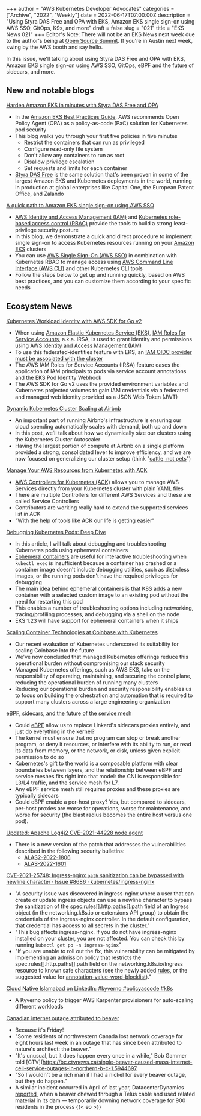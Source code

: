 +++
author = "AWS Kubernetes Developer Advocates"
categories = ["Archive", "2022", "Weekly"]
date = 2022-06-17T07:00:00Z
description = "Using Styra DAS Free and OPA with EKS, Amazon EKS single sign-on using AWS SSO, GitOps, K9s, and more"
draft = false
slug = "021"
title = "EKS News 021"
+++
Editor's Note: There will not be an EKS News next week due to the author's being at [Open Source Summit](https://events.linuxfoundation.org/open-source-summit-north-america/). If you're in Austin next week, swing by the AWS booth and say hello.

In this issue, we'll talking about using Styra DAS Free and OPA with EKS, Amazon EKS single sign-on using AWS SSO, GitOps, eBPF and the future of sidecars, and more.

## New and notable blogs

[Harden Amazon EKS in minutes with Styra DAS Free and OPA](https://aws.amazon.com/blogs/containers/harden-amazon-eks-in-minutes-styra-das-free-and-opa/)

* In the [Amazon EKS Best Practices Guide](https://aws.github.io/aws-eks-best-practices/), AWS recommends Open Policy Agent (OPA) as a policy-as-code (PaC) solution for Kubernetes pod security
* This blog walks you through your first five policies in five minutes
  * Restrict the containers that can run as privileged
  * Configure read-only file system
  * Don't allow any containers to run as root
  * Disallow privilege escalation
  * Set requests and limits for each container
* [Styra DAS Free](https://aws.amazon.com/marketplace/pp/prodview-4qemlqp6lodwg) is the same solution that's been proven in some of the largest Amazon EKS and Kubernetes deployments in the world, running in production at global enterprises like Capital One, the European Patent Office, and Zalando

[A quick path to Amazon EKS single sign-on using AWS SSO](https://aws.amazon.com/blogs/containers/a-quick-path-to-amazon-eks-single-sign-on-using-aws-sso/)

* [AWS Identity and Access Management (IAM)](https://docs.aws.amazon.com/IAM/latest/UserGuide/introduction.html) and [Kubernetes role-based access control (RBAC)](https://kubernetes.io/docs/reference/access-authn-authz/rbac/) provide the tools to build a strong least-privilege security posture
* In this blog, we demonstrate a quick and direct procedure to implement single sign-on to access Kubernetes resources running on your [Amazon EKS](https://docs.aws.amazon.com/eks/latest/userguide/what-is-eks.html) clusters
* You can use [AWS Single Sign-On (AWS SSO)](https://docs.aws.amazon.com/singlesignon/latest/userguide/what-is.html) in combination with Kubernetes RBAC to manage access using [AWS Command Line Interface (AWS CLI)](https://docs.aws.amazon.com/cli/latest/userguide/cli-chap-welcome.html) and other Kubernetes CLI tools
* Follow the steps below to get up and running quickly, based on AWS best practices, and you can customize them according to your specific needs

## Ecosystem News

[Kubernetes Workload Identity with AWS SDK for Go v2](https://blog.jimmyray.io/kubernetes-workload-identity-with-aws-sdk-for-go-v2-927d2f258057)

* When using [Amazon Elastic Kubernetes Service (EKS)](https://aws.amazon.com/eks/), [IAM Roles for Service Accounts](https://docs.aws.amazon.com/eks/latest/userguide/iam-roles-for-service-accounts-technical-overview.html), a.k.a. IRSA, is used to grant identity and permissions using [AWS Identity and Access Management (IAM)](https://aws.amazon.com/iam/)
* To use this federated-identities feature with EKS, an [IAM OIDC provider must be associated with the cluster](https://docs.aws.amazon.com/eks/latest/userguide/enable-iam-roles-for-service-accounts.html)
* The AWS IAM Roles for Service Accounts (IRSA) feature eases the application of IAM principals to pods via service account annotations and the EKS Pod Identity Webhook
* The AWS SDK for Go v2 uses the provided environment variables and Kubernetes projected volumes to gain IAM credentials via a federated and managed web identity provided as a JSON Web Token (JWT)

[Dynamic Kubernetes Cluster Scaling at Airbnb](https://medium.com/airbnb-engineering/dynamic-kubernetes-cluster-scaling-at-airbnb-d79ae3afa132)  

* An important part of running Airbnb's infrastructure is ensuring our cloud spending automatically scales with demand, both up and down
* In this post, we'll talk about how we dynamically size our clusters using the Kubernetes Cluster Autoscaler
* Having the largest portion of compute at Airbnb on a single platform provided a strong, consolidated lever to improve efficiency, and we are now focused on generalizing our cluster setup (think "[cattle, not pets](http://cloudscaling.com/blog/cloud-computing/the-history-of-pets-vs-cattle/)")

[Manage Your AWS Resources from Kubernetes with ACK](https://eminalemdar.medium.com/manage-your-aws-resources-from-kubernetes-with-ack-3cf06a4b0770)

* [AWS Controllers for Kubernetes (ACK)](https://aws-controllers-k8s.github.io/community/) allows you to manage AWS Services directly from your Kubernetes cluster with plain YAML files
* There are multiple Controllers for different AWS Services and these are called Service Controllers
* Contributors are working really hard to extend the supported services list in ACK
* "With the help of tools like [ACK](https://aws-controllers-k8s.github.io/community/) our life is getting easier"

[Debugging Kubernetes Pods: Deep Dive](https://medium.com/better-programming/debugging-kubernetes-pods-deep-dive-d6b2814cd8ce)

* In this article, I will talk about debugging and troubleshooting Kubernetes pods using ephemeral containers
* [Ephemeral containers](https://kubernetes.io/docs/concepts/workloads/pods/ephemeral-containers/) are useful for interactive troubleshooting when `kubectl exec` is insufficient because a container has crashed or a container image doesn't include debugging utilities, such as distroless images, or the running pods don't have the required privileges for debugging
* The main idea behind ephemeral containers is that K8S adds a new container with a selected custom image to an existing pod without the need for restarting this pod
* This enables a number of troubleshooting options including networking, tracing/profiling processes, and debugging via a shell on the node
* EKS 1.23 will have support for ephemeral containers when it ships

[Scaling Container Technologies at Coinbase with Kubernetes](https://blog.coinbase.com/scaling-container-technologies-at-coinbase-with-kubernetes-de18efa9389f)

* Our recent evaluation of Kubernetes underscored its suitability for scaling Coinbase into the future
* We've now concluded that managed Kubernetes offerings reduce this operational burden without compromising our stack security
* Managed Kubernetes offerings, such as AWS EKS, take on the responsibility of operating, maintaining, and securing the control plane, reducing the operational burden of running many clusters
* Reducing our operational burden and security responsibility enables us to focus on building the orchestration and automation that is required to support many clusters across a large engineering organization

[eBPF, sidecars, and the future of the service mesh](https://buoyant.io/2022/06/07/ebpf-sidecars-and-the-future-of-the-service-mesh/)

* Could [eBPF](https://ebpf.io/) allow us to replace Linkerd's sidecars proxies entirely, and just do everything in the kernel?
* The kernel must ensure that no program can stop or break another program, or deny it resources, or interfere with its ability to run, or read its data from memory, or the network, or disk, unless given explicit permission to do so
* Kubernetes's gift to the world is a composable platform with clear boundaries between layers, and the relationship between eBPF and service meshes fits right into that model: the CNI is responsible for L3/L4 traffic, and the service mesh for L7.
* Any eBPF service mesh still requires proxies and these proxies are typically sidecars
* Could eBPF enable a per-host proxy? Yes, but compared to sidecars, per-host proxies are worse for operations, worse for maintenance, and worse for security (the blast radius becomes the entire host versus one pod).

[Updated: Apache Log4j2 CVE-2021-44228 node agent](https://github.com/aws-samples/kubernetes-log4j-cve-2021-44228-node-agent)

* There is a new version of the patch that addresses the vulnerabilities described in the following security bulletins:
  * [ALAS2-2022-1806](https://alas.aws.amazon.com/AL2/ALAS-2022-1806.html)
  * [ALAS-2022-1601](https://alas.aws.amazon.com/ALAS-2022-1601.html)

[CVE-2021-25748: Ingress-nginx `path` sanitization can be bypassed with newline character · Issue #8686 · kubernetes/ingress-nginx](https://github.com/kubernetes/ingress-nginx/issues/8686)

* "A security issue was discovered in ingress-nginx where a user that can create or update ingress objects can use a newline character to bypass the sanitization of the spec.rules[].http.paths[].path field of an Ingress object (in the networking.k8s.io or extensions API group) to obtain the credentials of the ingress-nginx controller. In the default configuration, that credential has access to all secrets in the cluster."
* "This bug affects ingress-nginx. If you do not have ingress-nginx installed on your cluster, you are not affected. You can check this by running `kubectl get po -n ingress-nginx`"
* "If you are unable to roll out the fix, this vulnerability can be mitigated by implementing an admission policy that restricts the spec.rules[].http.paths[].path field on the networking.k8s.io/Ingress resource to known safe characters (see the newly added [rules](https://github.com/kubernetes/ingress-nginx/blame/main/internal/ingress/inspector/rules.go), or the suggested value for [annotation-value-word-blocklist](https://kubernetes.github.io/ingress-nginx/user-guide/nginx-configuration/configmap/#annotation-value-word-blocklist))."

[Cloud Native Islamabad on LinkedIn: #kyverno #policyascode #k8s](https://www.linkedin.com/feed/update/urn:li:activity:6942726553889837056/)

* A Kyverno policy to trigger AWS Karpenter provisioners for auto-scaling different workloads

[Canadian internet outage attributed to beaver](https://therecord.media/canadian-internet-outage-beaver/)

* Because it's Friday!
* "Some residents of northwestern Canada lost network coverage for eight hours last week in an outage that has since been attributed to nature's architect: the beaver."
* "It's unusual, but it does happen every once in a while," Bob Gammer told [CTV](https://bc.ctvnews.ca/single-beaver-caused-mass-internet-cell-service-outages-in-northern-b-c-1.5944697
* "So I wouldn't be a rich man if I had a nickel for every beaver outage, but they do happen."
* A similar incident occurred in April of last year, DatacenterDynamics [reported](https://www.datacenterdynamics.com/en/news/beaver-causes-internet-outage-in-a-uniquely-canadian-turn-of-events/), when a beaver chewed through a Telus cable and used related material in its dam — temporarily downing network coverage for 900 residents in the process
{{< eo >}}

